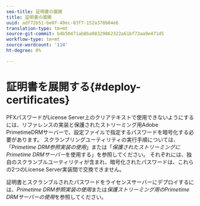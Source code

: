 ```yaml
---
seo-title: 証明書の展開
title: 証明書の展開
uuid: adf72b51-be0f-49ec-83f7-152a378b04e6
translation-type: tm+mt
source-git-commit: b4b50471ab0ba98329862322a61bf73aa9e471d5
workflow-type: tm+mt
source-wordcount: '114'
ht-degree: 0%

---
```



# 証明書を展開する{#deploy-certificates}

PFXパスワードがLicense Server上のクリアテキストで使用できないようにするには、リファレンスの実装と保護されたストリーミング用Adobe PrimetimeDRMサーバーで、設定ファイルで指定するパスワードを暗号化する必要があります。 スクランブリングユーティリティの実行手順については、「*Primetime DRM参照実装の使用*」または「*保護されたストリーミングにPrimetime DRMサーバー*&#x200B;を使用する」を参照してください。 それぞれには、独自のスクランブルユーティリティが含まれ、暗号化されたパスワードは、これらの2つのLicense Server実装間で交換できません。

証明書とスクランブルされたパスワードをライセンスサーバーにデプロイするには、*Primetime DRM参照実装の使用*&#x200B;または&#x200B;*保護ストリーミング用のPrimetime DRMサーバーの使用*&#x200B;を参照してください。
